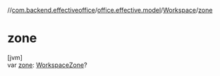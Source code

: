 //[com.backend.effectiveoffice](../../../index.md)/[office.effective.model](../index.md)/[Workspace](index.md)/[zone](zone.md)

# zone

[jvm]\
var [zone](zone.md): [WorkspaceZone](../-workspace-zone/index.md)?
